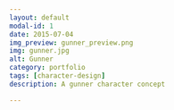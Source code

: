 ```yaml
---
layout: default
modal-id: 1
date: 2015-07-04
img_preview: gunner_preview.png
img: gunner.jpg
alt: Gunner
category: portfolio
tags: [character-design]
description: A gunner character concept

---
```

